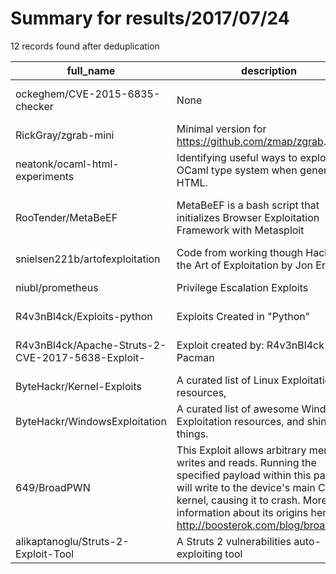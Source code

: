 
# Summary for results/2017/07/24
    
12 records found after deduplication

| full_name | description | html_url | matched_list | matched_count | pushed_at | size | stargazers_count | language | forks_count | vul_ids |
|---------------------------------------------------|---------------------------------------------------------------------------------------------------------------------------------------------------------------------------------------------------------------------------------------------------------|----------------------------------------------------------------------|---------------------------------------------|-----------------|---------------------------|--------|--------------------|------------|---------------|-------------------|
| ockeghem/CVE-2015-6835-checker | None | https://github.com/ockeghem/CVE-2015-6835-checker | ['cve-2'] | 1 | 2017-07-24 12:26:43+00:00 | 1 | 1 | PHP | 1 | ['CVE-2015-6835'] |
| RickGray/zgrab-mini | Minimal version for https://github.com/zmap/zgrab. | https://github.com/RickGray/zgrab-mini | ['exploit'] | 1 | 2017-07-24 09:45:40+00:00 | 12 | 13 | Go | 8 | [] |
| neatonk/ocaml-html-experiments | Identifying useful ways to exploit the OCaml type system when generating HTML. | https://github.com/neatonk/ocaml-html-experiments | ['exploit'] | 1 | 2017-07-24 15:50:53+00:00 | 3 | 0 | OCaml | 0 | [] |
| RooTender/MetaBeEF | MetaBeEF is a bash script that initializes Browser Exploitation Framework with Metasploit | https://github.com/RooTender/MetaBeEF | ['exploit', 'metasploit module OR payload'] | 2 | 2017-07-24 14:01:46+00:00 | 22 | 2 | Shell | 0 | [] |
| snielsen221b/artofexploitation | Code from working though Hacking: the Art of Exploitation by Jon Erikson | https://github.com/snielsen221b/artofexploitation | ['exploit'] | 1 | 2017-07-24 00:11:37+00:00 | 0 | 0 | | 0 | [] |
| niubl/prometheus | Privilege Escalation Exploits | https://github.com/niubl/prometheus | ['exploit'] | 1 | 2017-07-24 06:17:43+00:00 | 1 | 0 | C | 0 | [] |
| R4v3nBl4ck/Exploits-python | Exploits Created in "Python" | https://github.com/R4v3nBl4ck/Exploits-python | ['exploit'] | 1 | 2017-07-24 04:52:29+00:00 | 0 | 0 | | 0 | [] |
| R4v3nBl4ck/Apache-Struts-2-CVE-2017-5638-Exploit- | Exploit created by: R4v3nBl4ck end Pacman | https://github.com/R4v3nBl4ck/Apache-Struts-2-CVE-2017-5638-Exploit- | ['cve-2', 'exploit'] | 2 | 2017-07-24 23:55:01+00:00 | 1084 | 4 | Python | 6 | ['CVE-2017-5638'] |
| ByteHackr/Kernel-Exploits | A curated list of Linux Exploitation resources, | https://github.com/ByteHackr/Kernel-Exploits | ['exploit'] | 1 | 2017-07-24 13:50:33+00:00 | 3579 | 1 | C | 1 | [] |
| ByteHackr/WindowsExploitation | A curated list of awesome Windows Exploitation resources, and shiny things. | https://github.com/ByteHackr/WindowsExploitation | ['exploit'] | 1 | 2017-07-24 14:01:10+00:00 | 2473 | 28 | | 9 | [] |
| 649/BroadPWN | This Exploit allows arbitrary memory writes and reads. Running the specified payload within this package will write to the device's main CPU kernel, causing it to crash. More information about its origins here: http://boosterok.com/blog/broadpwn2/ | https://github.com/649/BroadPWN | ['exploit'] | 1 | 2017-07-24 17:24:16+00:00 | 2 | 26 | Python | 7 | [] |
| alikaptanoglu/Struts-2-Exploit-Tool | A Struts 2 vulnerabilities auto-exploiting tool | https://github.com/alikaptanoglu/Struts-2-Exploit-Tool | ['exploit'] | 1 | 2017-07-24 14:15:55+00:00 | 31 | 0 | C# | 2 | [] |
